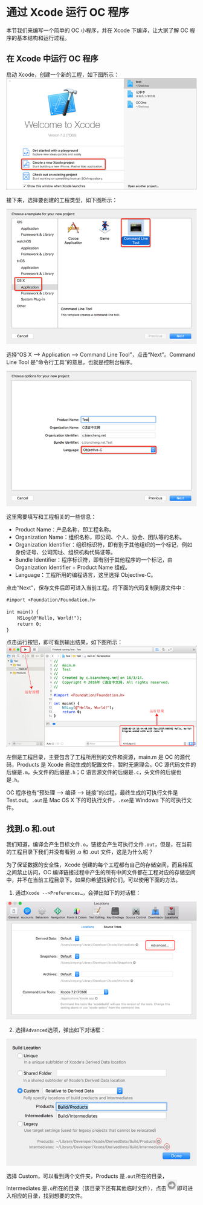 # 通过 Xcode 运行 OC 程序

本节我们来编写一个简单的 OC 小程序，并在 Xcode 下编译，让大家了解 OC 程序的基本结构和运行过程。

## 在 Xcode 中运行 OC 程序

启动 Xcode，创建一个新的工程，如下图所示：![](img/1e07b12e6ab687b596d958ff0a49347d.jpg)

接下来，选择要创建的工程类型，如下图所示：

![](img/475a68168e555a3870bf7855794dcb69.jpg)

选择“OS X --> Application --> Command Line Tool”，点击“Next”。Command Line Tool 是“命令行工具”的意思，也就是控制台程序。

![](img/1298a81082d05d235a60a15023c2d12d.jpg)

这里需要填写和工程相关的一些信息：

*   Product Name：产品名称，即工程名称。
*   Organization Name：组织名称，即公司、个人、协会、团队等的名称。
*   Organization Identifier：组织标识符，即有别于其他组织的一个标记，例如身份证号、公司网址、组织机构代码证等。
*   Bundle Identifier：程序标识符，即有别于其他程序的一个标记，由 Organization Identifier + Product Name 组成。
*   Language：工程所用的编程语言，这里选择 Objective-C。

点击“Next”，保存文件后即可进入当前工程。将下面的代码复制到源文件中：

```
#import <Foundation/Foundation.h>

int main() {
    NSLog(@"Hello, World!");
    return 0;
}
```

点击运行按钮，即可看到输出结果，如下图所示：![](img/acceaa9c9a93ecccb51117c7ecba3c53.jpg)

左侧是工程目录，主要包含了工程所用到的文件和资源，main.m 是 OC 的源代码，Products 是 Xcode 自动生成的配置文件，暂时无需理会。OC 源代码文件的后缀是`.m`，头文件的后缀是`.h`；C 语言源文件的后缀是`.c`，头文件的后缀也是`.h`。

OC 程序也有“预处理 --> 编译 --> 链接”的过程，最终生成的可执行文件是 Test.out。`.out`是 Mac OS X 下的可执行文件，`.exe`是 Windows 下的可执行文件。

## 找到.o 和.out

我们知道，编译会产生目标文件`.o`，链接会产生可执行文件`.out`，但是，在当前的工程目录下我们并没有看到 .o 和 .out 文件，这是为什么呢？

为了保证数据的安全性，Xcode 创建的每个工程都有自己的存储空间，而且相互之间禁止访问，OC 编译链接过程中产生的所有中间文件都在工程对应的存储空间中，并不在当前工程目录下。如果你希望找到它们，可以使用下面的方法。

1) 通过`Xcode -->Preferences…`，会弹出如下的对话框：

![](img/2ac527582e79290e5807869a8b985476.jpg)

2) 选择`Advanced`选项，弹出如下对话框：

![](img/388c11e00318e1d14201bfe53b3013e0.jpg)

选择 Custom，可以看到两个文件夹，Products 是`.out`所在的目录，Intermediates 是`.o`所在的目录（该目录下还有其他临时文件），点击![](img/cd75367eb1e8fed43590bfc1cb0b98e9.jpg)即可进入相应的目录，找到想要的文件。